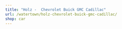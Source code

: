 ```yaml
---
title: "Holz -  Chevrolet Buick GMC Cadillac"
url: /watertown/holz-chevrolet-buick-gmc-cadillac/
shop: car
---
```

